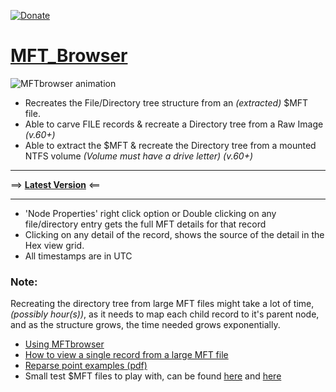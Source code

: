 [![Donate](https://img.shields.io/badge/Donate-PayPal-green.svg)](https://www.paypal.com/donate?hosted_button_id=69L3MWGCKVMA6)

# [MFT_Browser](https://github.com/kacos2000/MFT_Browser/releases/latest)

<!-- ![MFT_Browser](https://raw.githubusercontent.com/kacos2000/MFT_Browser/master/I/MFTbrowser.jpg) -->
![MFTbrowser animation](https://raw.githubusercontent.com/kacos2000/MFT_Browser/master/I/b38GPgFsUh.gif)

- Recreates the File/Directory tree structure from an *(extracted)* $MFT file.
- Able to carve FILE records & recreate a Directory tree from a Raw Image *(v.60+)*
- Able to extract the $MFT & recreate the Directory tree from a mounted NTFS volume *(Volume must have a drive letter)* *(v.60+)*
-----------------

==> **[Latest Version](https://github.com/kacos2000/MFT_Browser/releases/latest)** <==

-----------------
- 'Node Properties' right click option or Double clicking on any file/directory entry gets the full MFT details for that record
- Clicking on any detail of the record, shows the source of the detail in the Hex view grid.
- All timestamps are in UTC

### Note:
Recreating the directory tree from large MFT files might take a lot of time, *(possibly hour(s))*, as it needs to map each child record to it's parent node, and as the structure grows, the time needed grows exponentially.

<!--    ![](https://raw.githubusercontent.com/kacos2000/MFT_Browser/master/I/m0.JPG)![](https://raw.githubusercontent.com/kacos2000/MFT_Browser/master/I/m2.JPG)![](https://raw.githubusercontent.com/kacos2000/MFT_Browser/master/I/m1.JPG)
 -->  
- [Using MFTbrowser](https://github.com/kacos2000/MFT_Browser/blob/master/Using%20MFTBrowser.pdf) 
- [How to view a single record from a large MFT file](https://github.com/kacos2000/MFT_Browser/blob/master/How%20to%20view%20a%20single%20record%20from%20a%20large%20MFT%20file.pdf)<br>
- [Reparse point examples (pdf)](https://github.com/kacos2000/MFT_Browser/raw/master/reparse%20point%20examples.pdf)<br>
- Small test $MFT files to play with, can be found [here](https://github.com/EricZimmerman/MFT/tree/3bed2626ee85e9a96a6db70a17407d0c3696056a/MFT.Test/TestFiles) and [here](https://github.com/msuhanov/dfir_ntfs/tree/master/test_data)






